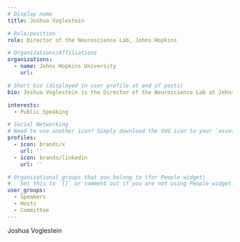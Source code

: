```yaml
---
# Display name
title: Joshua Voglestein

# Role/position
role: Director of the Neuroscience Lab, Johns Hopkins

# Organizations/Affiliations
organizations:
  - name: Johns Hopkins University
    url:

# Short bio (displayed in user profile at end of posts)
bio: Joshua Voglestein is the Director of the Neuroscience Lab at Johns Hopkins University.

interests:
  - Public Speaking

# Social Networking
# Need to use another icon? Simply download the SVG icon to your `assets/media/icons/` folder.
profiles:
  - icon: brands/x
    url: ''
  - icon: brands/linkedin
    url: ''

# Organizational groups that you belong to (for People widget)
#   Set this to `[]` or comment out if you are not using People widget.
user_groups:
  - Speakers
  - Hosts
  - Committee
---
```


Joshua Voglestein